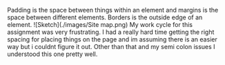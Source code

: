 Padding is the space between things within an element and margins is the space between different elements. Borders is the outside edge of an element.
![Sketch](./images/Site map.png)
My work cycle for this assignment was very frustrating. I had a really hard time getting the right spacing for placing things on the page and im assuming there is an easier way but i couldnt figure it out. Other than that and my semi colon issues I understood this one pretty well.
